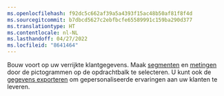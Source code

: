 ```yaml
---
ms.openlocfilehash: f92dc5c662af39a5a4393f15ac48b50af81f8f4d
ms.sourcegitcommit: b7dbcd5627c2ebfbcfe65589991c159ba290d377
ms.translationtype: HT
ms.contentlocale: nl-NL
ms.lasthandoff: 04/27/2022
ms.locfileid: "8641464"
---
```

Bouw voort op uw verrijkte klantgegevens. Maak [segmenten](../segments.md) en [metingen](../measures.md) door de pictogrammen op de opdrachtbalk te selecteren. U kunt ook de [gegevens exporteren](../export-destinations.md) om gepersonaliseerde ervaringen aan uw klanten te leveren.